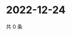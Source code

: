 # 2022-12-24

共 0 条

<!-- BEGIN WEIBO -->
<!-- 最后更新时间 Sat Dec 24 2022 21:16:16 GMT+0800 (China Standard Time) -->

<!-- END WEIBO -->
